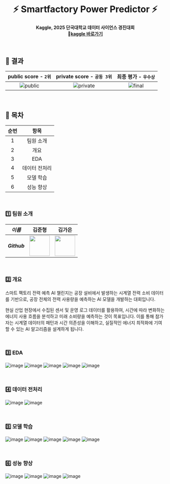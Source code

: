 <div align="center">
  <h1>⚡ Smartfactory Power Predictor ⚡</h1>
  <p>
    <strong>Kaggle, 2025 단국대학교 데이터 사이언스 경진대회</strong><br>
    <strong>🚀<a href="https://vata-fe.vercel.app/" target="_blank">kaggle 바로가기</a></strong>
  </p>
</div>

<br>

## 👑 결과
| public score - `2위` | private score - `공동 3위` | 최종 평가 - `우수상` |
|:--------------------:|:---------------------------:|:---------------------:|
| ![public](https://github.com/user-attachments/assets/c500f2ed-1a6f-4adb-9b4c-1972e6207cc2) | ![private](https://github.com/user-attachments/assets/f053baed-b61a-4d07-8913-4e50d32d3e59) | ![final](https://github.com/user-attachments/assets/d661e6e4-a2bc-461d-a35a-035b5d970860) |

<br>

## 📜 목차

| 순번 | 항목 |
| :-: | :-: |
| 1 | 팀원 소개 |
| 2 | 개요 |
| 3 | EDA |
| 4 | 데이터 전처리 |
| 5 | 모델 학습 |
| 6 | 성능 향상 |

<br>

### 1️⃣ 팀원 소개
| _이름_ | 김준형 | 김가은 |
|:-----:|:----:|:-----:|
| ___Github___ | <a href="https://github.com/JHZLO"><img src="https://avatars.githubusercontent.com/u/105791673?v=4" width="64" height="64"></a> | <a href="https://github.com/ganyaaaaa"><img src="https://avatars.githubusercontent.com/u/141535219?v=4" width="64" height="64"></a> |

<br>

### 2️⃣ 개요

스마트 팩토리 전력 예측 AI 챌린지는 공장 설비에서 발생하는 시계열 전력 소비 데이터를 기반으로, 공장 전체의 전력 사용량을 예측하는 AI 모델을 개발하는 대회입니다.

현실 산업 현장에서 수집된 센서 및 운영 로그 데이터를 활용하여, 시간에 따라 변화하는 에너지 사용 흐름을 분석하고 미래 소비량을 예측하는 것이 목표입니다. 이를 통해 참가자는 시계열 데이터의 패턴과 시간 의존성을 이해하고, 실질적인 에너지 최적화에 기여할 수 있는 AI 알고리즘을 설계하게 됩니다.

<br>

### 3️⃣ EDA
![image](https://github.com/user-attachments/assets/514d4a9b-b643-413d-a605-57d2261b8be3)
![image](https://github.com/user-attachments/assets/01548ae5-5581-4fac-aee2-f6fb4c3e561a)
![image](https://github.com/user-attachments/assets/8f9b7c70-53b4-427d-bb33-dc8e495485c4)
![image](https://github.com/user-attachments/assets/17299791-de3f-4f9a-9afe-a5b16f60e244)
![image](https://github.com/user-attachments/assets/6e5634fb-3478-44e0-b418-5b52e3b7aa69)

<br>

### 4️⃣ 데이터 전처리
![image](https://github.com/user-attachments/assets/2ec85198-7623-4fd3-a249-80190c9f5110)
![image](https://github.com/user-attachments/assets/9f7806f3-1428-4b05-8188-198a0e53bd66)

<br>

### 5️⃣ 모델 학습
![image](https://github.com/user-attachments/assets/a35b0c8a-a6ce-4f43-a0c4-c9e30a9e3708)
![image](https://github.com/user-attachments/assets/9f8b80ee-1676-4f3c-aa57-99ea58f0cd1d)
![image](https://github.com/user-attachments/assets/ffd14ced-f518-4c32-9424-7bc4e51dcb4d)
![image](https://github.com/user-attachments/assets/50498aca-db3e-4401-9f16-52ae5979c5fa)
![image](https://github.com/user-attachments/assets/6871cc42-2bab-4570-b241-39095be6d375)

<br>

### 6️⃣ 성능 향상
![image](https://github.com/user-attachments/assets/515d42e3-d4c4-446f-8df9-505dcffade36)
![image](https://github.com/user-attachments/assets/0ce8bd72-c6d8-4758-a80f-0189f0772713)
![image](https://github.com/user-attachments/assets/521ab024-d039-4f78-ae65-a7fb34c783d4)
![image](https://github.com/user-attachments/assets/f8ae6aba-23e0-4a0d-a282-5a6d5533ded1)


